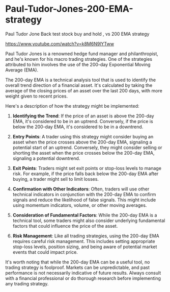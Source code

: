 # Paul-Tudor-Jones-200-EMA-strategy
Paul Tudor Jone Back test stock buy and hold , vs 200 EMA strategy

https://www.youtube.com/watch?v=k8M6N9lYTww

Paul Tudor Jones is a renowned hedge fund manager and philanthropist, and he's known for his macro trading strategies. One of the strategies attributed to him involves the use of the 200-day Exponential Moving Average (EMA).

The 200-day EMA is a technical analysis tool that is used to identify the overall trend direction of a financial asset. It's calculated by taking the average of the closing prices of an asset over the last 200 days, with more weight given to recent prices.

Here's a description of how the strategy might be implemented:

1. **Identifying the Trend**: If the price of an asset is above the 200-day EMA, it's considered to be in an uptrend. Conversely, if the price is below the 200-day EMA, it's considered to be in a downtrend.

2. **Entry Points**: A trader using this strategy might consider buying an asset when the price crosses above the 200-day EMA, signaling a potential start of an uptrend. Conversely, they might consider selling or shorting the asset when the price crosses below the 200-day EMA, signaling a potential downtrend.

3. **Exit Points**: Traders might set exit points or stop-loss levels to manage risk. For example, if the price falls back below the 200-day EMA after buying, a trader might sell to limit losses.

4. **Confirmation with Other Indicators**: Often, traders will use other technical indicators in conjunction with the 200-day EMA to confirm signals and reduce the likelihood of false signals. This might include using momentum indicators, volume, or other moving averages.

5. **Consideration of Fundamental Factors**: While the 200-day EMA is a technical tool, some traders might also consider underlying fundamental factors that could influence the price of the asset.

6. **Risk Management**: Like all trading strategies, using the 200-day EMA requires careful risk management. This includes setting appropriate stop-loss levels, position sizing, and being aware of potential market events that could impact price.

It's worth noting that while the 200-day EMA can be a useful tool, no trading strategy is foolproof. Markets can be unpredictable, and past performance is not necessarily indicative of future results. Always consult with a financial professional or do thorough research before implementing any trading strategy.
